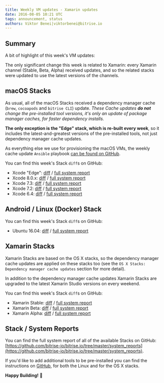 ```yaml
---
title: Weekly VM updates - Xamarin updates
date: 2016-08-05 10:21 UTC
tags: announcement, status
authors: Viktor Benei|viktorbenei@bitrise.io
---
```


## Summary

A bit of highlight of this week's VM updates:

The only significant change this week is related to Xamarin: every
Xamarin channel (Stable, Beta, Alpha) received updates, and so the related stacks were updated
to use the latest versions of the channels.


## macOS Stacks

As usual, all of the macOS Stacks received a dependency manager cache (`brew`, `cocoapods` and `bitrise CLI`) update.
*These Cache updates __do not__ change the pre-installed tool versions, it's
only an update of package manager caches, for faster dependency installs.*

**The only exception is the "Edge" stack, which is re-built every week**,
so it includes the latest-and-greatest versions of the pre-installed tools,
not just dependency manager cache updates.

As everything else we use for
provisioning the macOS VMs, the weekly cache update `Ansible` playbook
[can be found on GitHub](https://github.com/bitrise-io/osx-box-bootstrap/blob/master/weekly-cache-update-playbook.yml).

You can find this week's Stack `diff`s on GitHub:

* Xcode "Edge": [diff](https://github.com/bitrise-io/bitrise.io/pull/56/commits/248d2a7c442c5d5599fc2220266479673505e153) / [full system report](https://github.com/bitrise-io/bitrise.io/blob/master/system_reports/osx-xcode-edge.log)
* Xcode 8.0.x: [diff](https://github.com/bitrise-io/bitrise.io/pull/56/commits/dc1f0c5a14c91b094bc5aa386b5700c7a49ea4f3) / [full system report](https://github.com/bitrise-io/bitrise.io/blob/master/system_reports/osx-xcode-8.0.x.log)
* Xcode 7.3: [diff](https://github.com/bitrise-io/bitrise.io/pull/56/commits/f4a45312002c2505809949730127569c331968d0) / [full system report](https://github.com/bitrise-io/bitrise.io/blob/master/system_reports/osx-xcode-7.3.log)
* Xcode 7.2: [diff](https://github.com/bitrise-io/bitrise.io/pull/56/commits/3a3ad17839afaa02265300e50020f90610d9467e) / [full system report](https://github.com/bitrise-io/bitrise.io/blob/master/system_reports/osx-xcode-7.2.log)
* Xcode 6.4: [diff](https://github.com/bitrise-io/bitrise.io/pull/56/commits/448366a0c79cb59c78d6a37c1a14fb0d2756f145) / [full system report](https://github.com/bitrise-io/bitrise.io/blob/master/system_reports/osx-xcode-6.4.log)


## Android / Linux (Docker) Stack

You can find this week's Stack `diff`s on GitHub:

* Ubuntu 16.04: [diff](https://github.com/bitrise-io/bitrise.io/pull/56/commits/a53f49b0477cd63d45c8484b30e99f3f5b26939e) / [full system report](https://github.com/bitrise-io/bitrise.io/blob/master/system_reports/docker-based-android-setup.log)


## Xamarin Stacks

Xamarin Stacks are based on the OS X stacks, so the dependency manager cache updates are applied
on these stacks too (see the `OS X Stacks: Dependency manager cache updates` section for more detail).

In addition to the dependency manager cache updates Xamarin Stacks are upgraded to the latest
Xamarin Studio versions on every weekend.

You can find this week's Stack `diff`s on GitHub:

* Xamarin Stable: [diff](https://github.com/bitrise-io/bitrise.io/pull/56/commits/50d3cf493bdcc4c2d36d3dbd5d5a7ac7f76baa29) / [full system report](https://github.com/bitrise-io/bitrise.io/blob/master/system_reports/osx-xamarin-stable.log)
* Xamarin Beta: [diff](https://github.com/bitrise-io/bitrise.io/pull/56/commits/20ac4035b43fddea8367614bf365000d462b97c4) / [full system report](https://github.com/bitrise-io/bitrise.io/blob/master/system_reports/osx-xamarin-beta.log)
* Xamarin Alpha: [diff](https://github.com/bitrise-io/bitrise.io/pull/56/commits/4a11bcac4c813b8e3b0420c87afc6c72cc0382b8) / [full system report](https://github.com/bitrise-io/bitrise.io/blob/master/system_reports/osx-xamarin-alpha.log)


## Stack / System Reports

You can find the full system report of all of the available Stacks
on GitHub: [https://github.com/bitrise-io/bitrise.io/tree/master/system_reports](https://github.com/bitrise-io/bitrise.io/tree/master/system_reports).

If you'd like to add additional tools to be pre-installed you can find the
instructions on [GitHub](https://github.com/bitrise-io/bitrise.io#request-a-tool-to-be-pre-installed-on-a-build-machine),
for both the Linux and for the OS X stacks.

**Happy Building!** 🚀

